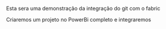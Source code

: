 Esta sera uma demonstração da integração do git com o fabric

Criaremos um projeto no PowerBi completo e integraremos

